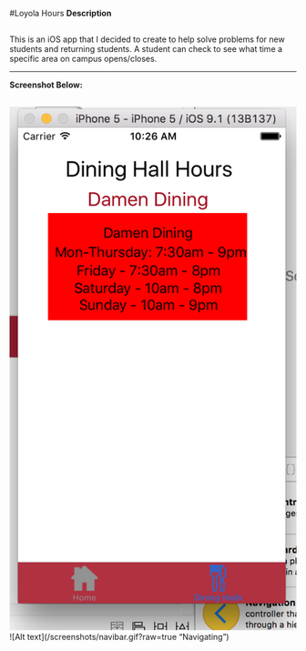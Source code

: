 #Loyola Hours
**Description**
##
This is an iOS app that I decided to create to help solve problems for new students and returning students. A student can check to see what time a specific area on campus opens/closes.

--------------------------------------
**Screenshot Below:**
##
![Alt text](screenshots/tabs.png)
![Alt text](/screenshots/navibar.gif?raw=true “Navigating”)









